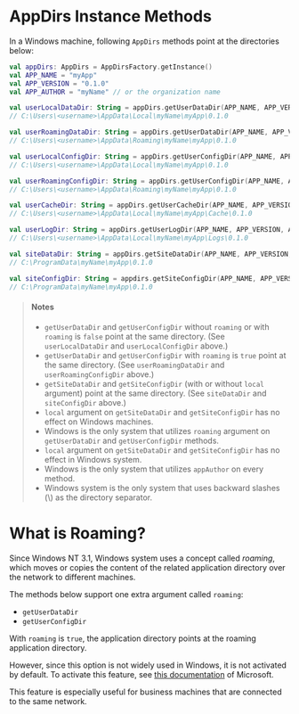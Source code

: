 # AppDirs Instance Methods

In a Windows machine, following `AppDirs` methods point at the directories
below:

```kotlin
val appDirs: AppDirs = AppDirsFactory.getInstance()
val APP_NAME = "myApp"
val APP_VERSION = "0.1.0"
val APP_AUTHOR = "myName" // or the organization name

val userLocalDataDir: String = appDirs.getUserDataDir(APP_NAME, APP_VERSION, APP_AUTHOR)
// C:\Users\<username>\AppData\Local\myName\myApp\0.1.0

val userRoamingDataDir: String = appDirs.getUserDataDir(APP_NAME, APP_VERSION, APP_AUTHOR, roaming = true)
// C:\Users\<username>\AppData\Roaming\myName\myApp\0.1.0

val userLocalConfigDir: String = appDirs.getUserConfigDir(APP_NAME, APP_VERSION, APP_AUTHOR)
// C:\Users\<username>\AppData\Local\myName\myApp\0.1.0

val userRoamingConfigDir: String = appDirs.getUserConfigDir(APP_NAME, APP_VERSION, APP_AUTHOR, roaming = true)
// C:\Users\<username>\AppData\Roaming\myName\myApp\0.1.0

val userCacheDir: String = appDirs.getUserCacheDir(APP_NAME, APP_VERSION, APP_AUTHOR)
// C:\Users\<username>\AppData\Local\myName\myApp\Cache\0.1.0

val userLogDir: String = appDirs.getUserLogDir(APP_NAME, APP_VERSION, APP_AUTHOR)
// C:\Users\<username>\AppData\Local\myName\myApp\Logs\0.1.0

val siteDataDir: String = appDirs.getSiteDataDir(APP_NAME, APP_VERSION, APP_AUTHOR)
// C:\ProgramData\myName\myApp\0.1.0

val siteConfigDir: String = appdirs.getSiteConfigDir(APP_NAME, APP_VERSION, APP_AUTHOR)
// C:\ProgramData\myName\myApp\0.1.0
```

 > <h4>Notes</h4>
 >
 > - `getUserDataDir` and `getUserConfigDir` without `roaming` or with
 >   `roaming` is `false` point at the same directory. (See `userLocalDataDir`
 >   and `userLocalConfigDir` above.)
 > - `getUserDataDir` and `getUserConfigDir` with `roaming` is `true` point
 >   at the same directory. (See `userRoamingDataDir` and
 >   `userRoamingConfigDir` above.)
 > - `getSiteDataDir` and `getSiteConfigDir` (with or without `local`
 >   argument) point at the same directory. (See `siteDataDir` and
 >   `siteConfigDir` above.)
 > - `local` argument on `getSiteDataDir` and `getSiteConfigDir` has no
 >   effect on Windows machines.
 > - Windows is the only system that utilizes `roaming` argument on
 >   `getUserDataDir` and `getUserConfigDir` methods.
 > - `local` argument on `getSiteDataDir` and `getSiteConfigDir` has no effect
 >   in Windows system.
 > - Windows is the only system that utilizes `appAuthor` on every method.
 > - Windows system is the only system that uses backward slashes (\\) as
 >   the directory separator.

# What is Roaming?

Since Windows NT 3.1, Windows system uses a concept called *roaming*, which
moves or copies the content of the related application directory over the
network to different machines.

The methods below support one extra argument called `roaming`:

 - `getUserDataDir`
 - `getUserConfigDir`

With `roaming` is `true`, the application directory points at the roaming
application directory.

However, since this option is not widely used in Windows, it is not activated
by default. To activate this feature, see [this documentation](https://docs.microsoft.com/en-us/windows-server/storage/folder-redirection/deploy-roaming-user-profiles)
of Microsoft.

This feature is especially useful for business machines that are connected
to the same network.